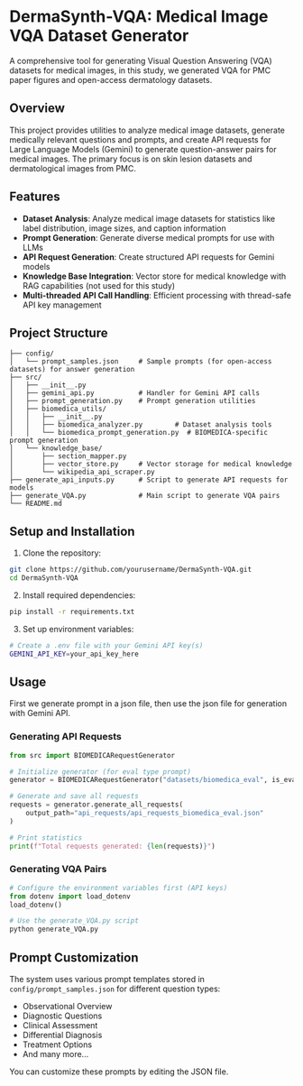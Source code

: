 # DermaSynth-VQA: Medical Image VQA Dataset Generator

A comprehensive tool for generating Visual Question Answering (VQA) datasets for medical images, in this study, we generated VQA for PMC paper figures and open-access dermatology datasets.

## Overview

This project provides utilities to analyze medical image datasets, generate medically relevant questions and prompts, and create API requests for Large Language Models (Gemini) to generate question-answer pairs for medical images. The primary focus is on skin lesion datasets and dermatological images from PMC.

## Features

- **Dataset Analysis**: Analyze medical image datasets for statistics like label distribution, image sizes, and caption information
- **Prompt Generation**: Generate diverse medical prompts for use with LLMs
- **API Request Generation**: Create structured API requests for Gemini models
- **Knowledge Base Integration**: Vector store for medical knowledge with RAG capabilities (not used for this study)
- **Multi-threaded API Call Handling**: Efficient processing with thread-safe API key management

## Project Structure

```
├── config/
│   └── prompt_samples.json     # Sample prompts (for open-access datasets) for answer generation
├── src/
│   ├── __init__.py
│   ├── gemini_api.py           # Handler for Gemini API calls
│   ├── prompt_generation.py    # Prompt generation utilities
│   ├── biomedica_utils/
│   │   ├── __init__.py
│   │   ├── biomedica_analyzer.py        # Dataset analysis tools
│   │   └── biomedica_prompt_generation.py  # BIOMEDICA-specific prompt generation
│   └── knowledge_base/
│       ├── section_mapper.py
│       ├── vector_store.py     # Vector storage for medical knowledge
│       └── wikipedia_api_scraper.py
├── generate_api_inputs.py      # Script to generate API requests for models
├── generate_VQA.py             # Main script to generate VQA pairs
└── README.md
```

## Setup and Installation

1. Clone the repository:
```bash
git clone https://github.com/yourusername/DermaSynth-VQA.git
cd DermaSynth-VQA
```

2. Install required dependencies:
```bash
pip install -r requirements.txt
```

3. Set up environment variables:
```bash
# Create a .env file with your Gemini API key(s)
GEMINI_API_KEY=your_api_key_here
```

## Usage

First we generate prompt in a json file, then use the json file for generation with Gemini API.

### Generating API Requests

```python
from src import BIOMEDICARequestGenerator

# Initialize generator (for eval type prompt)
generator = BIOMEDICARequestGenerator("datasets/biomedica_eval", is_eval=True)

# Generate and save all requests
requests = generator.generate_all_requests(
    output_path="api_requests/api_requests_biomedica_eval.json"
)

# Print statistics
print(f"Total requests generated: {len(requests)}")
```

### Generating VQA Pairs

```python
# Configure the environment variables first (API keys)
from dotenv import load_dotenv
load_dotenv()

# Use the generate_VQA.py script
python generate_VQA.py
```

## Prompt Customization

The system uses various prompt templates stored in `config/prompt_samples.json` for different question types:

- Observational Overview
- Diagnostic Questions
- Clinical Assessment
- Differential Diagnosis
- Treatment Options
- And many more...

You can customize these prompts by editing the JSON file.
